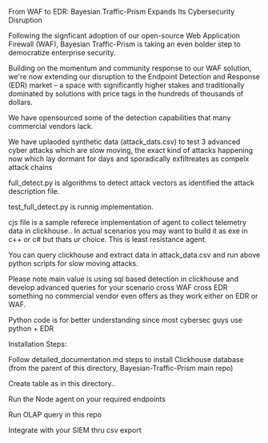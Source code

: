 From WAF to EDR: Bayesian Traffic-Prism Expands Its Cybersecurity Disruption 

Following the signficant adoption of our open-source Web Application Firewall (WAF), Bayesian Traffic-Prism is taking an even bolder step to democratize enterprise security. 

Building on the momentum and community response to our WAF solution, we're now extending our disruption to the Endpoint Detection and Response (EDR) market – a space with significantly higher stakes and traditionally dominated by solutions with price tags in the hundreds of thousands of dollars.

We have opensourced some of the detection capabilities that many commercial vendors lack.

We have uplaoded synthetic data (attack_dats.csv) to test 3 advanced cyber attacks which are slow moving, the exact kind of attacks happening now which lay dormant for days and sporadically exfiltreates as compelx attack chains

full_detect.py is algorithms to detect attack vectors as identified the attack description file.

test_full_detect.py is runnig implementation.

cjs file is a sample referece implementation of agent to collect telemetry data in clickhouse.. In actual scenarios you may want to build it as exe in c++ or c# but thats ur choice. This is least resistance agent.

You can query clickhouse and extract data in attack_data.csv and run above python scripts for slow moving attacks.

Please note main value is using sql based detection in clickhouse and develop advanced queries for your scenario cross WAF cross EDR something no commercial vendor even offers as they work either on EDR or WAF.
 
Python code is for better understanding since most cybersec guys use python + EDR

Installation Steps:

Follow detailed_documentation.md steps to install Clickhouse database (from the parent of this directory, Bayesian-Traffic-Prism main repo)

Create table as in this directory..

Run the Node agent on your required endpoints

Run OLAP query in this repo

Integrate with your SIEM thru csv export
